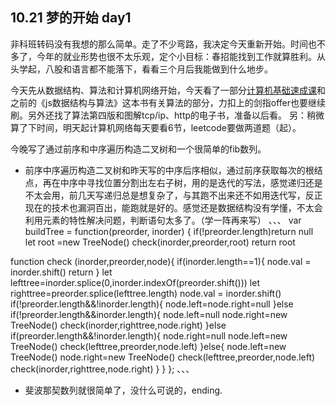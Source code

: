 ## 10.21 梦的开始 day1
  非科班转码没有我想的那么简单。走了不少弯路，我决定今天重新开始。时间也不多了，今年的就业形势也很不太乐观，定个小目标：春招能找到工作就算胜利。从头学起，八股和语言都不能落下，看看三个月后我能做到什么地步。
  
  今天先从数据结构、算法和计算机网络开始，今天看了一部分[计算机基础速成课](https://www.bilibili.com/video/BV1EW411u7)和之前的《js数据结构与算法》这本书有关算法的部分，力扣上的剑指offer也要继续刷。另外还找了算法第四版和图解tcp/ip、http的电子书，准备以后看。
另：稍微算了下时间，明天起计算机网络每天要看6节，leetcode要做两道题（起）。

今晚写了通过前序和中序遍历构造二叉树和一个很简单的fib数列。

+ 前序中序遍历构造二叉树和昨天写的中序后序相似，通过前序获取每次的根结点，再在中序中寻找位置分割出左右子树，用的是迭代的写法，感觉递归还是不太会用，前几天写递归总是想复杂了，与其跑不出来还不如用迭代写，反正现在的技术也漏洞百出，能跑就是好的。感觉还是数据结构没有学懂，不太会利用元素的特性解决问题，判断语句太多了。（学一阵再来写）
、、、
var buildTree = function(preorder, inorder) {
if(!preorder.length)return null
let root =new TreeNode()
check(inorder,preorder,root)
return root

function check (inorder,preorder,node){
if(inorder.length==1){
node.val = inorder.shift()
return
}
let lefttree=inorder.splice(0,inorder.indexOf(preorder.shift()))
let righttree=preorder.splice(lefttree.length)
node.val = inorder.shift()
if(!preorder.length&&!inorder.length){
    node.left=node.right=null
}else if(!preorder.length&&inorder.length){
    node.left=null
    node.right=new TreeNode()
    check(inorder,righttree,node.right)
}else if(preorder.length&&!inorder.length){
    node.right=null
    node.left=new TreeNode()
    check(lefttree,preorder,node.left)
}else{
    node.left=new TreeNode()
    node.right=new TreeNode()
    check(lefttree,preorder,node.left)
    check(inorder,righttree,node.right)
    }
}
};
、、、

+ 斐波那契数列就很简单了，没什么可说的，ending.
